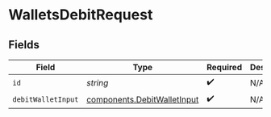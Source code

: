 # WalletsDebitRequest


## Fields

| Field                                                                      | Type                                                                       | Required                                                                   | Description                                                                |
| -------------------------------------------------------------------------- | -------------------------------------------------------------------------- | -------------------------------------------------------------------------- | -------------------------------------------------------------------------- |
| `id`                                                                       | *string*                                                                   | :heavy_check_mark:                                                         | N/A                                                                        |
| `debitWalletInput`                                                         | [components.DebitWalletInput](../../models/components/debitwalletinput.md) | :heavy_check_mark:                                                         | N/A                                                                        |